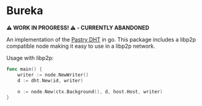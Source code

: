 # Bureka

**:warning: WORK IN PROGRESS! :warning: - CURRENTLY ABANDONED**

An implementation of the [Pastry DHT](http://rowstron.azurewebsites.net/PAST/pastry.pdf) in go. This package includes a libp2p compatible node making it easy to use in a libp2p network.

Usage with libp2p:

```go
func main() {
    writer := node.NewWriter()
    d := dht.New(id, writer)
    
    n := node.New(ctx.Background(), d, host.Host, writer)
}
```
